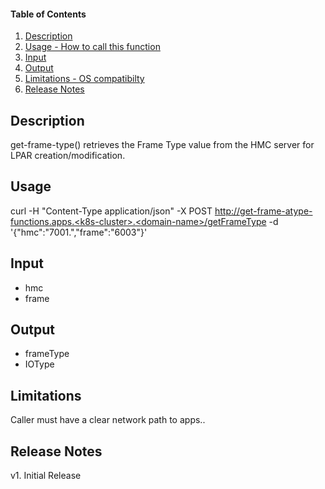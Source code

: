 #### Table of Contents

1. [Description](#description)
2. [Usage - How to call this function](#usage)
3. [Input](#input)
4. [Output](#output)
5. [Limitations - OS compatibilty](#limitations)
6. [Release Notes](#release_notes)


## Description
get-frame-type() retrieves the Frame Type value from the HMC server for LPAR creation/modification.


## Usage
curl -H "Content-Type application/json" -X POST http://get-frame-atype-functions.apps.<k8s-cluster>.<domain-name>/getFrameType -d '{"hmc":"<HMC-Server>7001.<domain-name>","frame":"<Frame>6003"}'



## Input
 - hmc
 - frame


## Output
 - frameType 
 - IOType


## Limitations
Caller must have a clear network path to apps.<k8s-cluster>.<domain-name>


## Release Notes
v1. Initial Release
